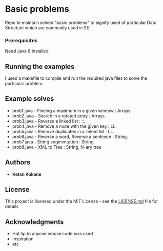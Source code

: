# Basic problems

Repo to maintain solved "basic problems" to signify used of particular Data Structure which are commonly used in SE.

<!-- ## Getting Started

These instructions will get you a copy of the project up and running on your local machine for development and testing purposes. See deployment for notes on how to deploy the project on a live system. -->

### Prerequisites

Need Java 8 installed

## Running the examples

I used a makefile to compile and run the required java files to solve the particular problem.

## Example solves
* prob1.java - Finding a maximum in a given window : Arrays.
* prob2.java - Search in a rotated array : Arrays.
* prob3.java - Reverse a linked list : ::.
* prob4.java - Remove a node with the given key : LL.
* prob5.java - Remove duplicates in a linked list : LL.
* prob6.java - Reverse a word, Reverse a sentence : String.
* prob7.java - String segmentation : String
* prob8.java - XML to Tree : String, N-ary tree

## Authors

* **Ketan  Kokane**

## License

This project is licensed under the MIT License - see the [LICENSE.md](LICENSE.md) file for details

## Acknowledgments

* Hat tip to anyone whose code was used
* Inspiration
* etc
